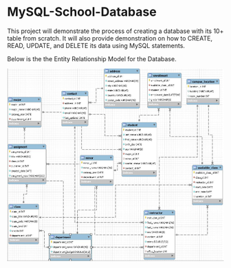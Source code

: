 # MySQL-School-Database
This project will demonstrate the process of creating a database with its 10+ table from scratch. It will also provide demonstration on how to CREATE, READ, UPDATE, and DELETE its data using MySQL statements.

Below is the the Entity Relationship Model for the Database.

![alt text](https://github.com/filipecamargos/MySQL-School-Database/blob/main/School%20Database%20ERD%20Model.JPG)  
